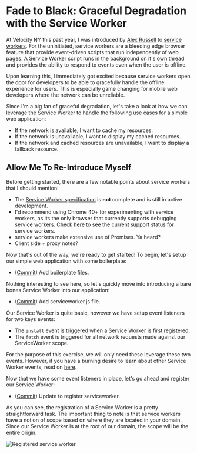 # Fade to Black: Graceful Degradation with the Service Worker

At Velocity NY this past year, I was introduced by [Alex Russell][2] to
[service workers][1]. For the uninitiated, service workers are a bleeding edge
browser feature that provide event-driven scripts that run independently of web
pages. A Service Worker script runs in the background on it's own thread
and provides the ability to respond to events even when the user is offline.

Upon learning this, I immediately got excited because service workers open the
door for developers to be able to gracefully handle the offline experience for
users. This is especially game changing for mobile web developers where the
network can be unreliable.

Since I'm a big fan of graceful degradation, let's take a look at how we can
leverage the Service Worker to handle the following use cases for a simple
web application:

- If the network is available, I want to cache my resources.
- If the network is unavailable, I want to display my cached resources.
- If the network and cached resources are unavailable, I want to display a
  fallback resource.

## Allow Me To Re-Introduce Myself

Before getting started, there are a few notable points about service workers
that I should mention:

- The [Service Worker specification][7] is **not** complete and is still in
  active development.
- I'd recommend using Chrome 40+ for experimenting with service workers, as its
  the only browser that currently supports debugging service workers. Check
  [here][8] to see the current support status for service workers.
- service workers make extensive use of Promises. Ya heard?
- Client side + proxy notes?

Now that's out of the way, we're ready to get started! To begin, let's setup our
simple web application with some boilerplate:

- ([Commit][100]) Add boilerplate files.

Nothing interesting to see here, so let's quickly move into introducing a
bare bones Service Worker into our application:

- ([Commit][101]) Add serviceworker.js file.

Our Service Worker is quite basic, however we have setup event listeners for
two keys events:

- The `install` event is triggered when a Service Worker is first registered.
- The `fetch` event is triggered for all network requests made against our
  ServiceWorker scope.

For the purpose of this exercise, we will only need these leverage these two
events. However, if you have a burning desire to learn about other Service
Worker events, read on [here][13].

Now that we have some event listeners in place, let's go ahead and register our
Service Worker:

- ([Commit][102]) Update to register serviceworker.

As you can see, the registration of a Service Worker is a pretty straightforward
task. The important thing to note is that service workers have a notion of scope
based on where they are located in your domain. Since our Service Worker is at
the root of our domain, the scope will be the entire origin.

![Registered service worker](https://raw.githubusercontent.com/danriti/moleskine/master/serviceworker-intro/images/03.png)

[1]: http://velocityconf.com/velocityny2014/public/schedule/detail/35821
[2]: https://twitter.com/slightlylate
[3]: https://slightlyoff.github.io/ServiceWorker/spec/service_worker/index.html
[4]: http://www.html5rocks.com/en/tutorials/service-worker/introduction/
[5]: https://github.com/GoogleChrome/samples/tree/gh-pages/service-worker
[6]: https://github.com/slightlyoff/ServiceWorker/blob/master/explainer.md
[7]: https://github.com/slightlyoff/ServiceWorker
[8]: https://jakearchibald.github.io/isserviceworkerready/
[9]: https://github.com/w3c-webmob/ServiceWorkersDemos
[13]: https://slightlyoff.github.io/ServiceWorker/spec/service_worker/index.html#execution-context-events

[100]: https://github.com/danriti/fade-to-black/commit/3b58eba256c9b934b10197cbd75590cd2dcc2965
[101]: https://github.com/danriti/fade-to-black/commit/65bac6e4004267b75d1045040bf4e1e9e4abb95f
[102]: https://github.com/danriti/fade-to-black/commit/ea59404db3d48e2d7d0b82887a305198f3ea9e49

